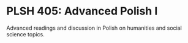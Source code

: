 # PLSH 405: Advanced Polish I

Advanced readings and discussion in Polish on humanities and social science topics.